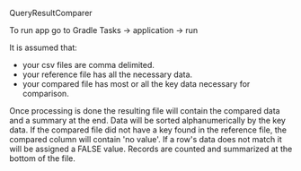 QueryResultComparer

To run app go to Gradle Tasks -> application -> run

It is assumed that:
- your csv files are comma delimited.
- your reference file has all the necessary data.
- your compared file has most or all the key data necessary for comparison.




Once processing is done the resulting file will contain the compared data and a summary at the end.
Data will be sorted alphanumerically by the key data.
If the compared file did not have a key found in the reference file, the compared column will contain 'no value'.
If a row's data does not match it will be assigned a FALSE value.
Records are counted and summarized at the bottom of the file.



